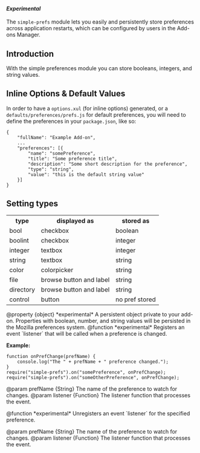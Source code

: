 <!-- This Source Code Form is subject to the terms of the Mozilla Public
   - License, v. 2.0. If a copy of the MPL was not distributed with this
   - file, You can obtain one at http://mozilla.org/MPL/2.0/. -->

<!-- contributed by Erik Vold [erikvvold@gmail.com]  -->

#### *Experimental*

The `simple-prefs` module lets you easily and persistently store preferences
across application restarts, which can be configured by users in the
Add-ons Manager.

Introduction
------------

With the simple preferences module you can store booleans, integers, and string
values.


Inline Options & Default Values
-------------------------------

In order to have a `options.xul` (for inline options) generated, or a
`defaults/preferences/prefs.js` for default preferences, you will need to
define the preferences in your `package.json`, like so:

    {
        "fullName": "Example Add-on",
        ...
        "preferences": [{
            "name": "somePreference",
            "title": "Some preference title",
            "description": "Some short description for the preference",
            "type": "string",
            "value": "this is the default string value"
        }]
    }
## Setting types

<table>
    <tr>
        <th>type</th>
        <th>displayed as</th>
        <th>stored as</th>
    </tr>
		<tr>
			<td>bool</td>
			<td>checkbox</td>
			<td>boolean</td>
		</tr>
		<tr>
			<td>boolint</td>
			<td>checkbox</td>
			<td>integer</td>
		</tr>
		<tr>
			<td>integer</td>
			<td>textbox</td>
			<td>integer</td>
		</tr>
		<tr>
			<td>string</td>
			<td>textbox</td>
			<td>string</td>
		</tr>
		<tr>
			<td>color</td>
			<td>colorpicker</td>
			<td>string</td>
		</tr>
		<tr>
			<td>file</td>
			<td>browse button and label</td>
			<td>string</td>
		</tr>
		<tr>
			<td>directory</td>
			<td>browse button and label</td>
			<td>string</td>
		</tr>
		<tr>
			<td>control</td>
			<td>button</td>
			<td>no pref stored</td>
		</tr>
</table>

<api name="prefs">
@property {object}
  *experimental* A persistent object private to your add-on.  Properties with boolean,
  number, and string values will be persisted in the Mozilla preferences system.
</api>


<api name="on">
@function
  *experimental* Registers an event `listener` that will be called when a preference is changed.

**Example:**

    function onPrefChange(prefName) {
        console.log("The " + prefName + " preference changed.");
    }
    require("simple-prefs").on("somePreference", onPrefChange);
    require("simple-prefs").on("someOtherPreference", onPrefChange);


@param prefName {String}
  The name of the preference to watch for changes.
@param listener {Function}
  The listener function that processes the event.
</api>

<api name="removeListener">
@function
  *experimental* Unregisters an event `listener` for the specified preference.

@param prefName {String}
  The name of the preference to watch for changes.
@param listener {Function}
  The listener function that processes the event.
</api>

